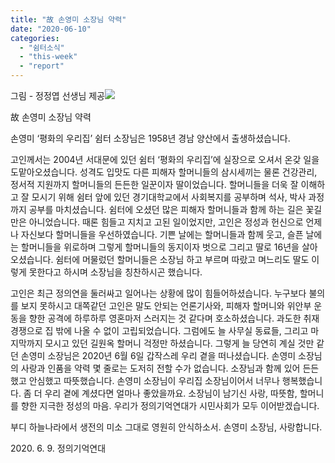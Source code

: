 ```yaml
---
title: "故 손영미 소장님 약력"
date: "2020-06-10"
categories: 
  - "쉼터소식"
  - "this-week"
  - "report"
---
```


그림 - 정정엽 선생님 제공![](https://r2.womenandwar.net/2020/06/photo_2020-06-10_21-25-03.jpg)

故 손영미 소장님 약력

손영미 ‘평화의 우리집’ 쉼터 소장님은 1958년 경남 양산에서 출생하셨습니다.

고인께서는 2004년 서대문에 있던 쉼터 ‘평화의 우리집’에 실장으로 오셔서 온갖 일을 도맡아오셨습니다. 성격도 입맛도 다른 피해자 할머니들의 삼시세끼는 물론 건강관리, 정서적 지원까지 할머니들의 든든한 일꾼이자 딸이었습니다. 할머니들을 더욱 잘 이해하고 잘 모시기 위해 쉼터 앞에 있던 경기대학교에서 사회복지를 공부하며 석사, 박사 과정까지 공부를 마치셨습니다. 쉼터에 오셨던 많은 피해자 할머니들과 함께 하는 길은 꽃길만은 아니었습니다. 때론 힘들고 지치고 고된 일이었지만, 고인은 정성과 헌신으로 언제나 자신보다 할머니들을 우선하였습니다. 기쁜 날에는 할머니들과 함께 웃고, 슬픈 날에는 할머니들을 위로하며 그렇게 할머니들의 동지이자 벗으로 그리고 딸로 16년을 살아오셨습니다. 쉼터에 머물렀던 할머니들은 소장님 하고 부르며 따랐고 며느리도 딸도 이렇게 못한다고 하시며 소장님을 칭찬하시곤 했습니다.

고인은 최근 정의연을 둘러싸고 일어나는 상황에 많이 힘들어하셨습니다. 누구보다 불의를 보지 못하시고 대쪽같던 고인은 말도 안되는 언론기사와, 피해자 할머니와 위안부 운동을 향한 공격에 하루하루 영혼마저 스러지는 것 같다며 호소하셨습니다. 과도한 취재경쟁으로 집 밖에 나올 수 없이 고립되었습니다. 그럼에도 늘 사무실 동료들, 그리고 마지막까지 모시고 있던 길원옥 할머니 걱정만 하셨습니다. 그렇게 늘 당연히 계실 것만 같던 손영미 소장님은 2020년 6월 6일 갑작스레 우리 곁을 떠나셨습니다. 손영미 소장님의 사랑과 인품을 약력 몇 줄로는 도저히 전할 수가 없습니다. 소장님과 함께 있어 든든했고 안심했고 따뜻했습니다. 손영미 소장님이 우리집 소장님이어서 너무나 행복했습니다. 좀 더 우리 곁에 계셨다면 얼마나 좋았을까요. 소장님이 남기신 사랑, 따뜻함, 할머니를 향한 지극한 정성의 마음. 우리가 정의기억연대가 시민사회가 모두 이어받겠습니다.

부디 하늘나라에서 생전의 미소 그대로 영원히 안식하소서. 손영미 소장님, 사랑합니다.

2020\. 6. 9. 정의기억연대
